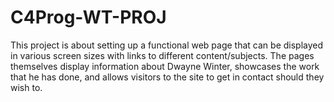 # C4Prog-WT-PROJ

This project is about setting up a functional web page that can be displayed in various screen sizes
with links to different content/subjects. The pages themselves display information about
Dwayne Winter, showcases the work that he has done, and allows visitors to the site to get in contact
should they wish to.
